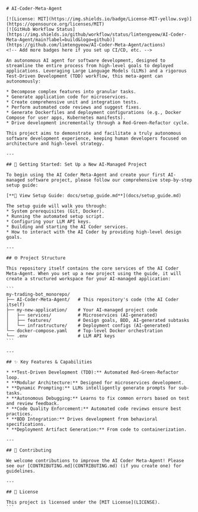     # AI-Coder-Meta-Agent

    [![License: MIT](https://img.shields.io/badge/License-MIT-yellow.svg)](https://opensource.org/licenses/MIT)
    [![GitHub Workflow Status](https://img.shields.io/github/workflow/status/limtengyeow/AI-Coder-Meta-Agent/main?label=build&logo=github)](https://github.com/limtengyeow/AI-Coder-Meta-Agent/actions)
    <!-- Add more badges here if you set up CI/CD, etc. -->

    An autonomous AI agent for software development, designed to streamline the entire process from high-level goals to deployed applications. Leveraging Large Language Models (LLMs) and a rigorous Test-Driven Development (TDD) workflow, this meta-agent can autonomously:

    * Decompose complex features into granular tasks.
    * Generate application code for microservices.
    * Create comprehensive unit and integration tests.
    * Perform automated code reviews and suggest fixes.
    * Generate Dockerfiles and deployment configurations (e.g., Docker Compose for user apps, Kubernetes manifests).
    * Drive development incrementally through a Red-Green-Refactor cycle.

    This project aims to demonstrate and facilitate a truly autonomous software development experience, keeping human developers focused on architecture and high-level strategy.

    ---

    ## 🚀 Getting Started: Set Up a New AI-Managed Project

    To begin using the AI Coder Meta-Agent and create your first AI-managed software project, please follow our comprehensive step-by-step setup guide:

    [**📖 View Setup Guide: docs/setup_guide.md**](docs/setup_guide.md)

    The setup guide will walk you through:
    * System prerequisites (Git, Docker).
    * Running the automated setup script.
    * Configuring your LLM API keys.
    * Building and starting the AI Coder services.
    * How to interact with the AI Coder by providing high-level design goals.

    ---

    ## 🌐 Project Structure

    This repository itself contains the core services of the AI Coder Meta-Agent. When you set up a new project using the guide, it will create a structured workspace for your AI-managed application:

    ```
    my-trading-bot_monorepo/
    ├── AI-Coder-Meta-Agent/   # This repository's code (the AI Coder itself)
    ├── my-new-application/    # Your AI-managed project code
    │   ├── services/          # Microservices (AI-generated)
    │   ├── features/          # Design goals, BDD, AI-generated subtasks
    │   └── infrastructure/    # Deployment configs (AI-generated)
    └── docker-compose.yaml    # Top-level Docker orchestration
    └── .env                   # LLM API keys
    ```

    ---

    ## ✨ Key Features & Capabilities

    * **Test-Driven Development (TDD):** Automated Red-Green-Refactor loop.
    * **Modular Architecture:** Designed for microservices development.
    * **Dynamic Prompting:** LLMs intelligently generate prompts for sub-tasks.
    * **Autonomous Debugging:** Learns to fix common errors based on test and review feedback.
    * **Code Quality Enforcement:** Automated code reviews ensure best practices.
    * **BDD Integration:** Drives development from behavioral specifications.
    * **Deployment Artifact Generation:** From code to containerization.

    ---

    ## 🤝 Contributing

    We welcome contributions to improve the AI Coder Meta-Agent! Please see our [CONTRIBUTING.md](CONTRIBUTING.md) (if you create one) for guidelines.

    ---

    ## 📄 License

    This project is licensed under the [MIT License](LICENSE).
    ```
